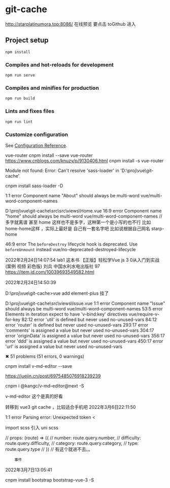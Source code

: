 # git-cache

 http://starplatinumora.top:8086/  在线预览 要点击 toGithub 进入
 
## Project setup
```
npm install
```

### Compiles and hot-reloads for development
```
npm run serve
```

### Compiles and minifies for production
```
npm run build
```

### Lints and fixes files
```
npm run lint
```

### Customize configuration
See [Configuration Reference](https://cli.vuejs.org/config/).


vue-router
cnpm install --save  vue-router
https://www.cnblogs.com/knuzy/p/9130406.html
cnpm install -s vue-router

Module not found: Error: Can't resolve 'sass-loader' in 'D:\proj\vue\git-cache'

  cnpm install sass-loader -D

1:1  error  Component name "About" should always be multi-word  vue/multi-word-component-names


D:\proj\vue\git-cache\src\src\views\Home.vue
  16:9  error  Component name "home" should always be multi-word  vue/multi-word-component-names
  // 多字就离谱
  甚至 home 这样也不是多字，这种第一个是小写的也不行 比如 home-home这样 ，实际上最好是 自己有一套名字吧
  比如说根据自己网名 starp-home

  46:9  error  The `beforeDestroy` lifecycle hook is deprecated. Use `beforeUnmount` 
  instead  vue/no-deprecated-destroyed-lifecycle
  
 2022年2月24日14:07:54
 lab1
 这本书  【正版】轻松学Vue js 3 0从入门到实战(案例 视频 彩色版) 刘兵 中国水利水电出版社 97
 https://item.jd.com/10039693549582.html
 
 2022年2月24日14:50:39
 
 D:\proj\vue\git-cache>vue add element-plus
 挂了

D:\proj\vue\git-cache\src\views\Issue.vue
    1:1   error  Component name "Issue" should always be multi-word            vue/multi-word-component-names
   53:5   error  Elements in iteration expect to have 'v-bind:key' directives  vue/require-v-for-key
   82:12  error  'util' is defined but never used                              no-unused-vars
   84:12  error  'router' is defined but never used                            no-unused-vars
  293:17  error  'comments' is assigned a value but never used                 no-unused-vars
  304:17  error  'originData' is assigned a value but never used               no-unused-vars
  356:17  error  'ddd' is assigned a value but never used                      no-unused-vars
  450:17  error  'url' is assigned a value but never used                      no-unused-vars

✖ 51 problems (51 errors, 0 warnings)


cnpm install v-md-editor --save

https://juejin.cn/post/6975485076918239239

cnpm i @kangc/v-md-editor@next -S


v-md-editor 这个是真的好看

转移到 vue3  git cache ，比较适合手机吧
2022年3月6日22:11:50

1:1  error  Parsing error: Unexpected token <

import scss
引入 uni scss


  // props: (route) => ({ 
        //   number: route.query.number, 
        //   difficulty: route.query.difficulty, 
        //   category: route.query.category,
        //   type: route.query.type
        // })
        // 有这个就进不去。。

        事件
2022年3月7日13:05:41


cnpm install bootstrap bootstrap-vue-3  -S

